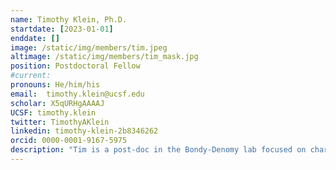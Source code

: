 ```yaml
---
name: Timothy Klein, Ph.D.
startdate: [2023-01-01]
enddate: []
image: /static/img/members/tim.jpeg
altimage: /static/img/members/tim_mask.jpg
position: Postdoctoral Fellow
#current:
pronouns: He/him/his
email: 	timothy.klein@ucsf.edu
scholar: X5qURHgAAAAJ
UCSF: timothy.klein
twitter: TimothyAKlein
linkedin: timothy-klein-2b8346262
orcid: 0000-0001-9167-5975
description: "Tim is a post-doc in the Bondy-Denomy lab focused on characterizing the anti-phage systems of Gram-positive bacteria. He received his BSc in Biomedical Sciences from the University of Waterloo in Canada. He then did his PhD in the lab of [Dr. John Whitney](https://www.whitneylab.ca/) at McMaster University, studying how the type VII secretion system of Streptococcus intermedius exports toxic effectors. Tim spends his free time exploring the great city of San Francisco with his wife and dog and philosophizing over the finer points of Canadian vs. American culture (mostly in favour of Canada)."
---
```

